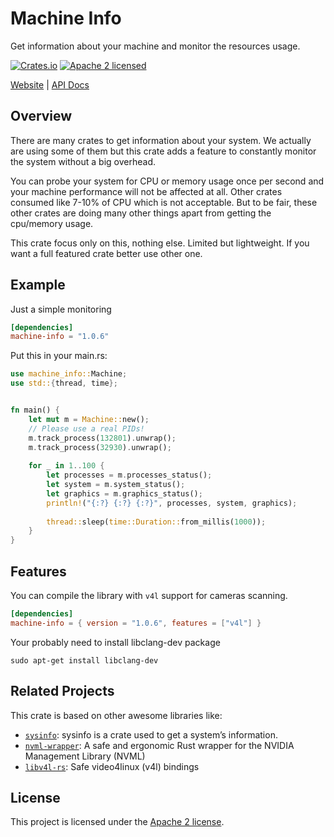 # Machine Info

Get information about your machine and monitor the resources usage.


[![Crates.io][crates-badge]][crates-url]
[![Apache 2 licensed][apache-badge]][apache-url]

[crates-badge]: https://img.shields.io/crates/v/machine-info.svg
[crates-url]: https://crates.io/crates/machine-info
[apache-badge]: https://img.shields.io/badge/license-apache2-blue.svg
[apache-url]: https://github.com/wixet-limited/machine-info-rs/blob/master/LICENSE

[Website](https://wixet.com) |
[API Docs](https://docs.rs/machine-info/latest/machine-info)

## Overview

There are many crates to get information about your system. We actually are using some
of them but this crate adds a feature to constantly monitor the system without a big
overhead. 

You can probe your system for CPU or memory usage once per second and your machine performance will not be affected at all. Other crates consumed like 7-10% of CPU which
is not acceptable. But to be fair, these other crates are doing many other things apart from getting the cpu/memory usage.

This crate focus only on this, nothing else. Limited but lightweight. If you want a full featured crate better use other one.

## Example

Just a simple monitoring

```toml
[dependencies]
machine-info = "1.0.6"
```
Put this in your main.rs:

```rust
use machine_info::Machine;
use std::{thread, time};


fn main() {
    let mut m = Machine::new();
    // Please use a real PIDs!
    m.track_process(132801).unwrap();
    m.track_process(32930).unwrap();
    
    for _ in 1..100 {
        let processes = m.processes_status();
        let system = m.system_status();
        let graphics = m.graphics_status();
        println!("{:?} {:?} {:?}", processes, system, graphics);
        
        thread::sleep(time::Duration::from_millis(1000));
    }
}
```

## Features

You can compile the library with `v4l` support for cameras scanning.

```toml
[dependencies]
machine-info = { version = "1.0.6", features = ["v4l"] }
```

Your probably need to install libclang-dev package
```
sudo apt-get install libclang-dev
```

## Related Projects

This crate is based on other awesome libraries like:

* [`sysinfo`]: sysinfo is a crate used to get a system’s information.
* [`nvml-wrapper`]: A safe and ergonomic Rust wrapper for the NVIDIA Management Library (NVML)
* [`libv4l-rs`]: Safe video4linux (v4l) bindings


[`sysinfo`]: https://github.com/GuillaumeGomez/sysinfo
[`nvml-wrapper`]: https://github.com/Cldfire/nvml-wrapper
[`libv4l-rs`]: https://github.com/raymanfx/libv4l-rs


## License

This project is licensed under the [Apache 2 license].

[Apache 2 license]: https://github.com/wixet-limited/machine-info-rs/blob/master/LICENSE
